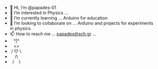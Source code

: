 - 👋 Hi, I’m @papades-01
- 👀 I’m interested in Physics  ...
- 🌱 I’m currently learning ... Arduino for education 
- 💞️ I’m looking to collaborate on ... Arduino and projects for experiments in  physics. 
- 📫 How to reach me ... papades@sch.gr ...
-  &nbsp;&nbsp;  °|°
-  &nbsp;&nbsp;   <>
-  &nbsp;/ ♡ \
-  &nbsp;&nbsp;&nbsp; /\
-  &nbsp; / &nbsp; &nbsp;\

<!---
papades-01/papades-01 is a ✨ special ✨ repository because its `README.md` (this file) appears on your GitHub profile.
You can click the Preview link to take a look at your changes.
--->
